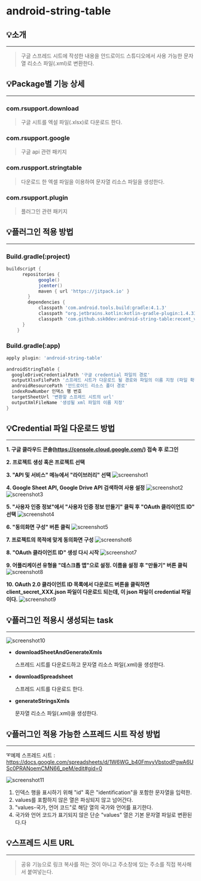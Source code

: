 # android-string-table

## 💡소개
***
>구글 스프레드 시트에 작성한 내용을 안드로이드 스튜디오에서 사용 가능한 문자열 리소스 파일(.xml)로 변환한다.

## 💡Package별 기능 상세
***
### com.rsupport.download
>구글 시트를 엑설 파일(.xlsx)로 다운로드 한다.

### com.rsupport.google
>구글 api 관련 패키지

### com.ruspport.stringtable
>다운로드 한 엑셀 파일을 이용하여 문자열 리소스 파일을 생성한다.

### com.rsupport.plugin
>플러그인 관련 패키지

## 💡플러그인 적용 방법
***
### Build.gradle(:project)
````groovy
buildscript {  
      repositories {  
            google()  
            jcenter()  
            maven { url 'https://jitpack.io' }  
        }  
        dependencies {  
            classpath 'com.android.tools.build:gradle:4.1.3'  
            classpath "org.jetbrains.kotlin:kotlin-gradle-plugin:1.4.31"  
            classpath 'com.github.ssk0dev:android-string-table:recent_version'
      }  
    }
````
### Build.gradle(:app)
````groovy
apply plugin: 'android-string-table'
    
androidStringTable {  
  googleDriveCredentialPath '구글 credential 파일의 경로'
  outputXlsxFilePath '스프레드 시트가 다운로드 될 경로와 파일의 이름 지정 (파일 확장자는 .xlsx로 고정)'
  androidResourcePath '안드로이드 리소스 폴더 경로'  
  indexRowNumber 인덱스 행 번호
  targetSheetUrl '변환할 스프레드 시트의 url'  
  outputXmlFileName '생성될 xml 파일의 이름 지정'  
}
````

## 💡Credential 파일 다운로드 방법
***
**1. 구글 클라우드 콘솔(https://console.cloud.google.com/) 접속 후 로그인**

**2. 프로젝트 생성 혹은 프로젝트 선택**

**3. "API 및 서비스" 메뉴에서 "라이브러리" 선택**
   ![screenshot1](readme/screenshot_1.png)

**4. Google Sheet API, Google Drive API 검색하여 사용 설정**
   ![screenshot2](readme/screenshot_2.png)
   ![screenshot3](readme/screenshot_3.png)

**5. "사용자 인증 정보"에서 "사용자 인증 정보 만들기" 클릭 후 "OAuth 클라이언트 ID" 선택**
   ![screenshot4](readme/screenshot_4.png)

**6. "동의화면 구성" 버튼 클릭**
   ![screenshot5](readme/screenshot_5.png)

**7. 프로젝트의 목적에 맞게 동의화면 구성**
    ![screenshot6](readme/screenshot_6.png)


**8. "OAuth 클라이언트 ID" 생성 다시 시작**
    ![screenshot7](readme/screenshot_7.png)

**9. 어플리케이션 유형을 "데스크톱 앱"으로 설정. 이름을 설정 후 "만들기" 버튼 클릭**
   ![screenshot8](readme/screenshot_8.png)

**10. OAuth 2.0 클라이언트 ID 목록에서 다운로드 버튼을 클릭하면 client_secret_XXX.json 파일이 다운로드 되는데, 이 json 파일이 credential 파일이다.**
    ![screenshot9](readme/screenshot_9.png)
    
## 💡플러그인 적용시 생성되는 task
***
![screenshot10](readme/screenshot_10.png)
- **downloadSheetAndGenerateXmls**
  
  스프레드 시트를 다운로드하고 문자열 리소스 파일(.xml)을 생성한다.
- **downloadSpreadsheet**

  스프레드 시트를 다운로드 한다.
- **generateStringsXmls**

  문자열 리소스 파일(.xml)을 생성한다.

## 💡플러그인 적용 가능한 스프레드 시트 작성 방법
***
➰예제 스프레드 시트 : https://docs.google.com/spreadsheets/d/1W6WG_b40FmvyVbstodPgwA6USc0PRANoemCMN66_peM/edit#gid=0

![screenshot11](readme/screenshot_11.png)
1. 인덱스 행을 표시하기 위해 "id" 혹은 "identification"을 포함한 문자열을 입력한.
2. values를 포함하지 않은 열은 파싱되지 않고 넘어간다.
3. "values-국가, 언어 코드"로 해당 열의 국가와 언어를 표기한다.
4. 국가와 언어 코드가 표기되지 않은 단순 "values" 열은 기본 문자열 파일로 변환된다.다

## 💡스프레드 시트 URL
***
>공유 기능으로 링크 복사를 하는 것이 아니고 주소창에 있는 주소를 직접 복사해서 붙여넣는다.